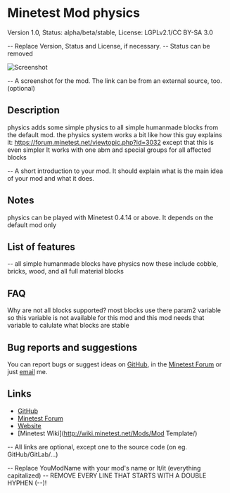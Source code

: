 # Minetest Mod physics
Version 1.0, Status: alpha/beta/stable, License: LGPLv2.1/CC BY-SA 3.0

-- Replace Version, Status and License, if necessary.
-- Status can be removed

![Screenshot](https://github.com/lnj2/mod_template/raw/master/screenshot.png "Screenshot")

-- A screenshot for the mod. The link can be from an external source, too. (optional)

## Description
physics adds some simple physics to all simple humanmade blocks from the default mod.
the physics system works a bit like how this guy explains it: https://forum.minetest.net/viewtopic.php?id=3032 except that this is even simpler
It works with one abm and special groups for all affected blocks

-- A short introduction to your mod. It should explain what is the main idea of your mod and what it does.

## Notes
physics can be played with Minetest 0.4.14 or above.
It depends on the default mod only

## List of features

-- all simple humanmade blocks have physics now
these include cobble, bricks, wood, and all full material blocks

## FAQ
Why are not all blocks supported?
most blocks use there param2 variable so this variable is not available for this mod and this mod needs that variable to calulate what blocks are stable


## Bug reports and suggestions
You can report bugs or suggest ideas on [GitHub](http://github.com/lnj2/mod_template/issues/new), in the [Minetest Forum](http://forum.minetest.net/viewtopic.php?id=15041) or just [email](mailto:example@example.com) me.

## Links
* [GitHub](http://github.com/lnj2/mod_template/)
* [Minetest Forum](http://forum.minetest.net/viewtopic.php?id=15041)
* [Website](http://lnj2.github.io/mod_template)
* [Minetest Wiki](http://wiki.minetest.net/Mods/Mod Template/)

-- All links are optional, except one to the source code (on eg. GitHub/GitLab/...)

-- Replace YouModName with your mod's name or It/it (everything capitalized)
-- REMOVE EVERY LINE THAT STARTS WITH A DOUBLE HYPHEN (--)!
